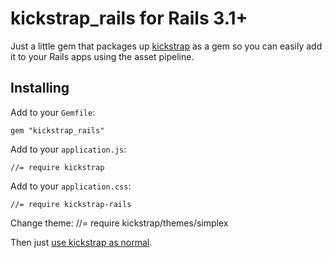 # kickstrap_rails for Rails 3.1+

Just a little gem that packages up [kickstrap](http://ajkochanowicz.github.com/Kickstrap/index.html) as a gem so you can easily add it to your Rails apps using the asset pipeline.

## Installing

Add to your `Gemfile`:

    gem "kickstrap_rails"

Add to your `application.js`:

    //= require kickstrap

Add to your `application.css`:

    //= require kickstrap-rails

Change theme:
    //= require kickstrap/themes/simplex

Then just [use kickstrap as normal](http://ajkochanowicz.github.com/Kickstrap/index.html).
